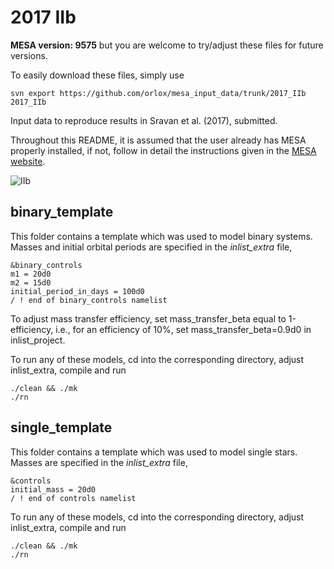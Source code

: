 # 2017 IIb

**MESA version: 9575**
but you are welcome to try/adjust these files for future versions.

To easily download these files, simply use
```
svn export https://github.com/orlox/mesa_input_data/trunk/2017_IIb 2017_IIb
```

Input data to reproduce results in Sravan et al. (2017), submitted.

Throughout this README, it is assumed that the user already has MESA properly installed,
if not, follow in detail the instructions given in the [MESA website](http://mesa.sourceforge.net/prereqs.html).

![IIb](IIb.png)

## binary_template
This folder contains a template which was used to model binary systems.
Masses and initial orbital periods are specified in the *inlist_extra* file,
```
&binary_controls
m1 = 20d0
m2 = 15d0
initial_period_in_days = 100d0
/ ! end of binary_controls namelist

```
To adjust mass transfer efficiency, set mass_transfer_beta equal to 1-efficiency,
i.e., for an efficiency of 10%, set mass_transfer_beta=0.9d0 in inlist_project.

To run any of these models, cd into the corresponding directory, adjust inlist_extra,
compile and run
```
./clean && ./mk
./rn
```

## single_template
This folder contains a template which was used to model single stars.
Masses are specified in the *inlist_extra* file,
```
&controls
initial_mass = 20d0
/ ! end of controls namelist

```
To run any of these models, cd into the corresponding directory, adjust inlist_extra,
compile and run
```
./clean && ./mk
./rn
```
